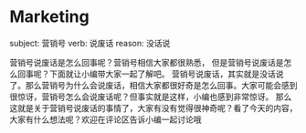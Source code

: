 # Marketing

subject: 营销号
verb: 说废话
reason: 没话说

营销号说废话是怎么回事呢？营销号相信大家都很熟悉， 但是营销号说废话是怎么回事呢？下面就让小编带大家一起了解吧。 
营销号说废话，其实就是没话说了。那么营销号为什么会说废话，相信大家都很好奇是怎么回事。大家可能会感到很惊讶，营销号怎么会说废话呢？但事实就是这样，小编也感到非常惊讶。
那么这就是关于营销号说废话的事情了，大家有没有觉得很神奇呢？看了今天的内容，大家有什么想法呢？欢迎在评论区告诉小编一起讨论哦

